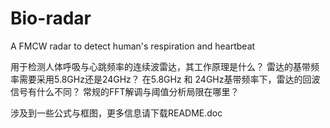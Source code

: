 # Bio-radar
A FMCW radar to detect human's respiration and heartbeat

用于检测人体呼吸与心跳频率的连续波雷达，其工作原理是什么？
雷达的基带频率需要采用5.8GHz还是24GHz？
在5.8GHz 和 24GHz基带频率下，雷达的回波信号有什么不同？
常规的FFT解调与阈值分析局限在哪里？

涉及到一些公式与框图，更多信息请下载README.doc
